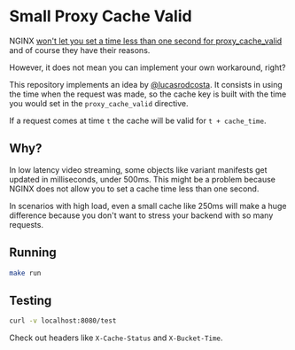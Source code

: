 # Small Proxy Cache Valid

NGINX [won't let you set a time less than one second for proxy_cache_valid](https://trac.nginx.org/nginx/ticket/1505) and of course they have their reasons.

However, it does not mean you can implement your own workaround, right?

This repository implements an idea by [@lucasrodcosta](https://github.com/lucasrodcosta). It consists in using the time when the request was made, so the cache key is built with the time you would set in the `proxy_cache_valid` directive.

If a request comes at time `t` the cache will be valid for `t + cache_time`.

## Why?

In low latency video streaming, some objects like variant manifests get updated in milliseconds, under 500ms. This might be a problem because NGINX does not allow you to set a cache time less than one second.

In scenarios with high load, even a small cache like 250ms will make a huge difference because you don't want to stress your backend with so many requests.

## Running

```sh
make run
```

## Testing

```sh
curl -v localhost:8080/test
```

Check out headers like `X-Cache-Status` and `X-Bucket-Time`.
